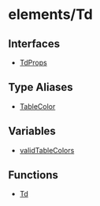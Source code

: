 # elements/Td

## Interfaces

- [TdProps](interfaces/TdProps.md)

## Type Aliases

- [TableColor](type-aliases/TableColor.md)

## Variables

- [validTableColors](variables/validTableColors.md)

## Functions

- [Td](functions/Td.md)
